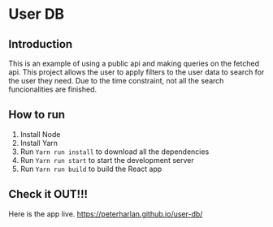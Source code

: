 # User DB

## Introduction

This is an example of using a public api and making queries on the fetched api. This project allows the user to apply filters to the user data to search for the user they need. Due to the time constraint, not all the search funcionalities are finished.

## How to run

1. Install Node
2. Install Yarn
3. Run `Yarn run install` to download all the dependencies
4. Run `Yarn run start` to start the development server
5. Run `Yarn run build` to build the React app

## Check it OUT!!!

Here is the app live. https://peterharlan.github.io/user-db/
